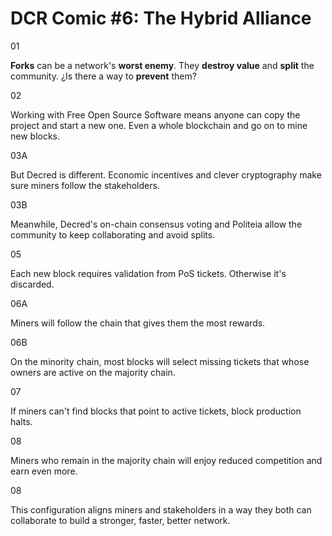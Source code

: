 # DCR Comic #6: The Hybrid Alliance

01

**Forks** can be a network's **worst enemy**. They **destroy value** and **split** the community. ¿Is there a way to **prevent** them?

02

Working with Free Open Source Software means anyone can copy the project and start a new one. Even a whole blockchain and go on to mine new blocks.

03A

But Decred is different. Economic incentives and clever cryptography make sure miners follow the stakeholders.

03B

Meanwhile, Decred's on-chain consensus voting and Politeia allow the community to keep collaborating and avoid splits.

05

Each new block requires validation from PoS tickets. Otherwise it's discarded.

06A

Miners will follow the chain that gives them the most rewards. 

06B

On the minority chain, most blocks will select missing tickets that whose owners are active on the majority chain.

07

If miners can't find blocks that point to active tickets, block production halts.

08

Miners who remain in the majority chain will enjoy reduced competition and earn even more.

08

This configuration aligns miners and stakeholders in a way they both can collaborate to build a stronger, faster, better network.

